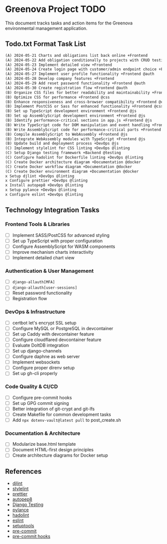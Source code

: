 # Greenova Project TODO

This document tracks tasks and action items for the Greenova environmental
 management application.

## Todo.txt Format Task List

```txt
(A) 2024-05-21 Charts and obligations list back online +Frontend
(A) 2024-05-22 Add obligation conditionally to projects with CRUD testing +Backend
(A) 2024-05-23 Implement detailed view +Frontend
(A) 2024-05-24 Create login page with customer/admin endpoint choice +Frontend @auth
(A) 2024-05-27 Implement user profile functionality +Frontend @auth
(A) 2024-05-28 Develop company features +Frontend
(A) 2024-05-29 Add reset password functionality +Frontend @auth
(A) 2024-05-30 Create registration flow +Frontend @auth
(B) Organize CSS files for better readability and maintainability +Frontend @css
(B) Optimize CSS for performance +Frontend @css
(B) Enhance responsiveness and cross-browser compatibility +Frontend @css
(B) Implement PostCSS or Sass for enhanced functionality +Frontend @css
(B) Set up TypeScript development environment +Frontend @js
(B) Set up AssemblyScript development environment +Frontend @js
(B) Identify performance-critical sections in app.js +Frontend @js
(B) Write TypeScript code for DOM manipulation and event handling +Frontend @js
(B) Write AssemblyScript code for performance-critical parts +Frontend @js
(B) Compile AssemblyScript to WebAssembly +Frontend @js
(B) Integrate WebAssembly modules with TypeScript +Frontend @js
(B) Update build and deployment process +DevOps @js
(C) Implement stylelint for CSS linting +DevOps @linting
(C) Setup Django testing framework +Backend @testing
(C) Configure hadolint for Dockerfile linting +DevOps @linting
(C) Create Docker architecture diagram +Documentation @docker
(C) Create Docker workflow diagram +Documentation @docker
(C) Create Docker environment diagram +Documentation @docker
x Setup djlint +DevOps @linting
x Configure prettier +DevOps @linting
x Install autopep8 +DevOps @linting
x Setup pylance +DevOps @linting
x Configure eslint +DevOps @linting
```

## Technology Integration Tasks

### Frontend Tools & Libraries

- [ ] Implement SASS/PostCSS for advanced styling
- [ ] Set up TypeScript with proper configuration
- [ ] Configure AssemblyScript for WASM components
- [ ] Improve mechanism charts interactivity
- [ ] Implement detailed chart view

### Authentication & User Management

- [ ] `django-allauth[MFA]`
- [ ] `django-allauth[user-sessions]`
- [ ] Reset password functionality
- [ ] Registration flow

### DevOps & Infrastructure

- [ ] certbot let's encrypt SSL setup
- [ ] Configure MySQL or PostgreSQL in devcontainer
- [ ] Set up Caddy with devcontainer feature
- [ ] Configure cloudflared devcontainer feature
- [ ] Evaluate DoltDB integration
- [ ] Set up django-channels
- [ ] Configure daphne as web server
- [ ] Implement websockets
- [ ] Configure proper direnv setup
- [ ] Set up gh-cli properly

### Code Quality & CI/CD

- [ ] Configure pre-commit hooks
- [ ] Set up GPG commit signing
- [ ] Better integration of git-crypt and git-lfs
- [ ] Create Makefile for common development tasks
- [ ] Add `npx dotenv-vault@latest pull` to post_create.sh

### Documentation & Architecture

- [ ] Modularize base.html template
- [ ] Document HTML-first design principles
- [ ] Create architecture diagrams for Docker setup

## References

- [djlint](https://djlint.com/)
- [stylelint](https://stylelint.io/)
- [prettier](https://prettier.io/)
- [autopep8](https://pypi.org/project/autopep8/)
- [Django Testing](https://docs.djangoproject.com/en/4.2/topics/testing/overview/)
- [pylance](https://github.com/microsoft/pylance)
- [hadolint](https://github.com/hadolint/hadolint)
- [eslint](https://eslint.org/)
- [setuptools](https://setuptools.pypa.io/en/latest/index.html)
- [pre-commit](https://pre-commit.com)
- [pre-commit hooks](https://pre-commit.com/hooks.html)

